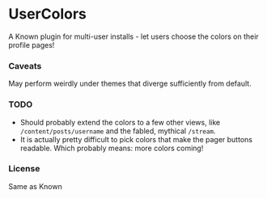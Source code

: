 # UserColors
A Known plugin for multi-user installs - let users choose the colors on their profile pages!

### Caveats
May perform weirdly under themes that diverge sufficiently from default.

### TODO
* Should probably extend the colors to a few other views, like `/content/posts/username` and the fabled, mythical `/stream`.
* It is actually pretty difficult to pick colors that make the pager buttons readable. Which probably means: more colors coming!

### License
Same as Known
